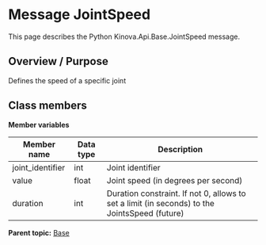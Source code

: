 # Message JointSpeed

This page describes the Python Kinova.Api.Base.JointSpeed message.

## Overview / Purpose

Defines the speed of a specific joint

## Class members

 **Member variables** 

|Member name|Data type|Description|
|-----------|---------|-----------|
|joint\_identifier|int|Joint identifier|
|value|float|Joint speed \(in degrees per second\)|
|duration|int|Duration constraint. If not 0, allows to set a limit \(in seconds\) to the JointsSpeed \(future\)|

**Parent topic:** [Base](../references/summary_Base.md)

